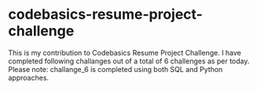 # codebasics-resume-project-challenge
This is my contribution to Codebasics Resume Project Challenge.
I have completed following challanges out of a total of 6 challenges as per today.
Please note: challange_6 is completed using both SQL and Python approaches.